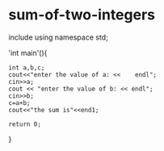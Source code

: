 # sum-of-two-integers
include <iostream>
using namespace std;

'int main'(){

    int a,b,c;
    cout<<"enter the value of a: <<    endl";
    cin>>a;
    cout << "enter the value of b: << endl";
    cin>>b;
    c=a+b;
    cout<<"the sum is"<<end1;
    
    return 0;
}
